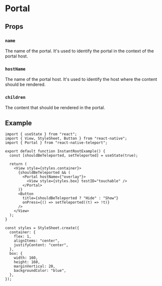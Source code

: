 # Portal

## Props[​](#props "Direct link to Props")

### `name`[​](#name "Direct link to name")

The name of the portal. It's used to identify the portal in the context of the portal host.

### `hostName`[​](#hostname "Direct link to hostname")

The name of the portal host. It's used to identify the host where the content should be rendered.

### `children`[​](#children "Direct link to children")

The content that should be rendered in the portal.

## Example[​](#example "Direct link to Example")

```
import { useState } from "react";
import { View, StyleSheet, Button } from "react-native";
import { Portal } from "react-native-teleport";

export default function InstantRootExample() {
  const [shouldBeTeleported, setTeleported] = useState(true);

  return (
    <View style={styles.container}>
      {shouldBeTeleported && (
        <Portal hostName={"overlay"}>
          <View style={styles.box} testID="touchable" />
        </Portal>
      )}
      <Button
        title={shouldBeTeleported ? "Hide" : "Show"}
        onPress={() => setTeleported((t) => !t)}
      />
    </View>
  );
}

const styles = StyleSheet.create({
  container: {
    flex: 1,
    alignItems: "center",
    justifyContent: "center",
  },
  box: {
    width: 160,
    height: 160,
    marginVertical: 20,
    backgroundColor: "blue",
  },
});
```
